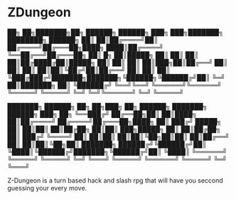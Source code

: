 # ZDungeon

██╗    ██╗███████╗██╗      ██████╗ ██████╗ ███╗   ███╗███████╗    ████████╗ ██████╗ 
██║    ██║██╔════╝██║     ██╔════╝██╔═══██╗████╗ ████║██╔════╝    ╚══██╔══╝██╔═══██╗
██║ █╗ ██║█████╗  ██║     ██║     ██║   ██║██╔████╔██║█████╗         ██║   ██║   ██║
██║███╗██║██╔══╝  ██║     ██║     ██║   ██║██║╚██╔╝██║██╔══╝         ██║   ██║   ██║
╚███╔███╔╝███████╗███████╗╚██████╗╚██████╔╝██║ ╚═╝ ██║███████╗       ██║   ╚██████╔╝
 ╚══╝╚══╝ ╚══════╝╚══════╝ ╚═════╝ ╚═════╝ ╚═╝     ╚═╝╚══════╝       ╚═╝    ╚═════╝ 

███████╗              ██████╗ ██╗   ██╗███╗   ██╗ ██████╗ ███████╗ ██████╗ ███╗   ██╗
╚══███╔╝              ██╔══██╗██║   ██║████╗  ██║██╔════╝ ██╔════╝██╔═══██╗████╗  ██║
  ███╔╝     █████╗    ██║  ██║██║   ██║██╔██╗ ██║██║  ███╗█████╗  ██║   ██║██╔██╗ ██║
 ███╔╝      ╚════╝    ██║  ██║██║   ██║██║╚██╗██║██║   ██║██╔══╝  ██║   ██║██║╚██╗██║
███████╗              ██████╔╝╚██████╔╝██║ ╚████║╚██████╔╝███████╗╚██████╔╝██║ ╚████║
╚══════╝              ╚═════╝  ╚═════╝ ╚═╝  ╚═══╝ ╚═════╝ ╚══════╝ ╚═════╝ ╚═╝  ╚═══╝

Z-Dungeon is a turn based hack and slash rpg that will have you seccond guessing your every move.
